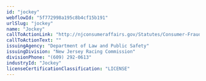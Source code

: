```yaml
---
id: "jockey"
webflowId: "5f772998a195c8b4cf15b191"
urlSlug: "jockey"
name: "Jockey"
callToActionLink: "http://njconsumeraffairs.gov/Statutes/Consumer-Fraud-Act.pdf"
callToActionText: ""
issuingAgency: "Department of Law and Public Safety"
issuingDivision: "New Jersey Racing Commission"
divisionPhone: "(609) 292-0613"
industryId: "Jockey"
licenseCertificationClassification: "LICENSE"
---
```

